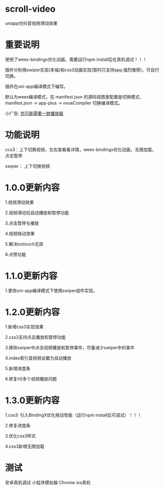 # scroll-video
uniapp仿抖音视频滑动效果
# 重要说明

使用了weex-bindingx优化动画，需要运行npm install后在真机调试！！！

插件分别用swiper实现(多端)和css3动画实现(暂时只支持app,强烈推荐)，可自行切换。

插件在uni-app编译模式下编写。

默认为weex编译模式，在 manifest.json 的源码视图里配置是切换模式， manifest.json -> app-plus -> nvueCompiler 切换编译模式。

小广告: [您可能需要一款播放器](https://ext.dcloud.net.cn/plugin?id=785)
# 功能说明

ccs3：上下切换视频，左右查看看详情，weex-bindingx优化动画，无限加载，点击暂停

swpier： 上下切换视频
# 1.0.0更新内容
1.视频滑动效果

2.视频滑动后自动播放和暂停功能

3.点击暂停与播放

4.视频拖动效果

5.解决iostouch无效

6.点赞功能
# 1.1.0更新内容
1.更改uni-app编译模式下使用swiper组件实现。
# 1.2.0更新内容
1.新增css3实现效果

2.css3支持点击播放和暂停功能

3.移除swiper中点击视频播放和暂停事件，尽量减少swiper中的事件 

4.index索引首视频设置为自动播放

5.新增进度条

6.修复h5多个视频播放问题
# 1.3.0更新内容
1.css3: 引入BindingX优化拖动性能（运行npm install后可调试）！！！

2.修复进度条

3.优化css3样式

4.css3新增无限加载
# 测试
安卓真机调试 小程序模拟器 Chrome ios真机

